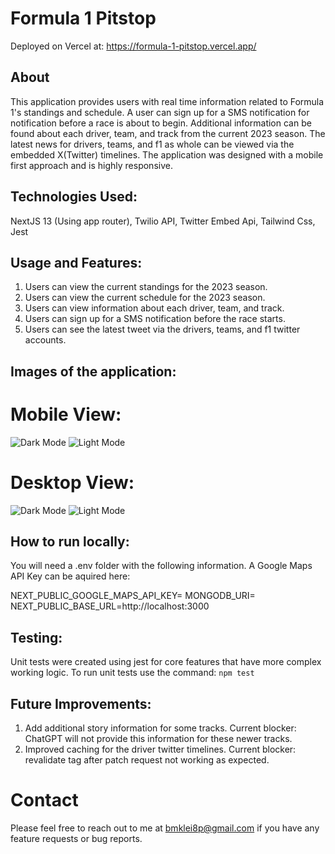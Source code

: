 # Formula 1 Pitstop
Deployed on Vercel at: https://formula-1-pitstop.vercel.app/

## About
This application provides users with real time information related to Formula 1's standings and schedule. A user can sign up for a SMS notification for notification before a race is about to begin. Additional information can be found about each driver, team, and track from the current 2023 season. The latest news for drivers, teams, and f1 as whole can be viewed via the embedded X(Twitter) timelines. The application was designed with a mobile first approach and is highly responsive.

## Technologies Used:
NextJS 13 (Using app router),
Twilio API,
Twitter Embed Api,
Tailwind Css,
Jest

## Usage and Features:
1. Users can view the current standings for the 2023 season.
2. Users can view the current schedule for the 2023 season.
3. Users can view information about each driver, team, and track.
4. Users can sign up for a SMS notification before the race starts.
5. Users can see the latest tweet via the drivers, teams, and f1 twitter accounts.

## Images of the application:
# Mobile View:
![Dark Mode](https://github.com/bmklei8p/formula-1-pitstop/blob/main/public/assets/images/misc/mobile_dark.png)
![Light Mode](https://github.com/bmklei8p/formula-1-pitstop/blob/main/public/assets/images/misc/mobile_light.png)

# Desktop View:
![Dark Mode](https://github.com/bmklei8p/formula-1-pitstop/blob/main/public/assets/images/misc/desktop_dark.png)
![Light Mode](https://github.com/bmklei8p/formula-1-pitstop/blob/main/public/assets/images/misc/desktop_light.png)

## How to run locally:
You will need a .env folder with the following information.
A Google Maps API Key can be aquired here:

NEXT_PUBLIC_GOOGLE_MAPS_API_KEY=
MONGODB_URI=
NEXT_PUBLIC_BASE_URL=http://localhost:3000

## Testing:
Unit tests were created using jest for core features that have more complex working logic. To run unit tests use the command: `npm test`


## Future Improvements:
1. Add additional story information for some tracks. Current blocker: ChatGPT will not provide this information for these newer tracks.
2. Improved caching for the driver twitter timelines. Current blocker: revalidate tag after patch request not working as expected.

# Contact
Please feel free to reach out to me at bmklei8p@gmail.com if you have any feature requests or bug reports.



